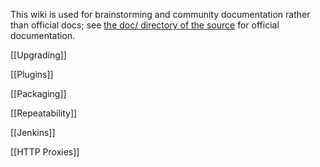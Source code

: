 This wiki is used for brainstorming and community documentation rather
than official docs; see
[the doc/ directory of the source](https://github.com/technomancy/leiningen/tree/master/doc)
for official documentation.

[[Upgrading]]

[[Plugins]]

[[Packaging]]

[[Repeatability]]

[[Jenkins]]

[[HTTP Proxies]]
